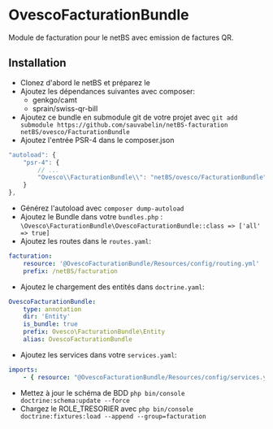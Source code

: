 # OvescoFacturationBundle

Module de facturation pour le netBS avec emission de factures QR.

## Installation
- Clonez d'abord le netBS et préparez le
- Ajoutez les dépendances suivantes avec composer:
    - genkgo/camt
    - sprain/swiss-qr-bill
- Ajoutez ce bundle en submodule git de votre projet avec `git add submodule https://github.com/sauvabelin/netBS-facturation netBS/ovesco/FacturationBundle`
- Ajoutez l'entrée PSR-4 dans le composer.json
```js
"autoload": {
    "psr-4": {
        // ...
        "Ovesco\\FacturationBundle\\": "netBS/ovesco/FacturationBundle",
    }
},
```
- Générez l'autoload avec `composer dump-autoload`
- Ajoutez le Bundle dans votre `bundles.php` : `\Ovesco\FacturationBundle\OvescoFacturationBundle::class => ['all' => true]`
- Ajoutez les routes dans le `routes.yaml`:
```yaml
facturation:
    resource: '@OvescoFacturationBundle/Resources/config/routing.yml'
    prefix: /netBS/facturation
```
- Ajoutez le chargement des entités dans `doctrine.yaml`:
```yaml
OvescoFacturationBundle:
    type: annotation
    dir: 'Entity'
    is_bundle: true
    prefix: Ovesco\FacturationBundle\Entity
    alias: OvescoFacturationBundle
```
- Ajoutez les services dans votre `services.yaml`:
```yaml
imports:
    - { resource: "@OvescoFacturationBundle/Resources/config/services.yml" }
```
- Mettez à jour le schéma de BDD `php bin/console doctrine:schema:update --force`
- Chargez le ROLE_TRESORIER avec `php bin/console doctrine:fixtures:load --append --group=facturation`
